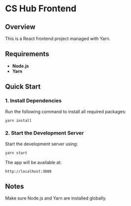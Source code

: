 # CS Hub Frontend

## Overview
This is a React frontend project managed with Yarn.

## Requirements
- **Node.js**
- **Yarn**

## Quick Start

### 1. Install Dependencies

Run the following command to install all required packages:

```bash
yarn install
```

### 2. Start the Development Server
Start the development server using:

```bash
yarn start
```

The app will be available at:

```arduino
http://localhost:3000
```

## Notes
Make sure Node.js and Yarn are installed globally.
